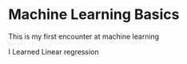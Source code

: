 # Machine Learning Basics
This is my first encounter at machine learning

I Learned Linear regression